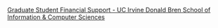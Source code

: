 [Graduate Student Financial Support - UC Irvine Donald Bren School of Information & Computer Sciences](https://qi.tc/qi/118383)